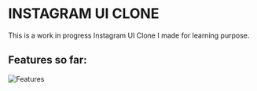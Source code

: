 # INSTAGRAM UI CLONE

This is a work in progress Instagram UI Clone I made for learning purpose.


## Features so far:

![Features](demo/features.gif)
